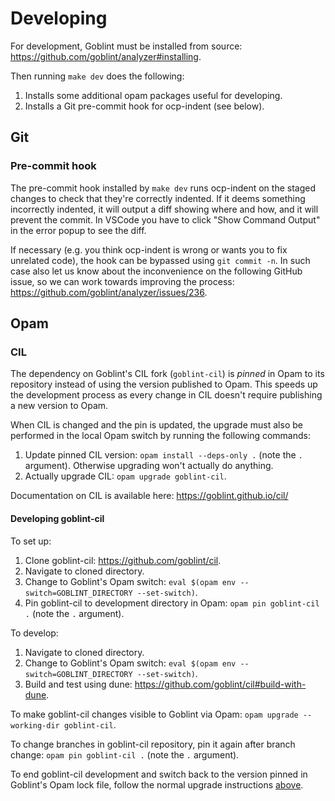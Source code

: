 # Developing

For development, Goblint must be installed from source: <https://github.com/goblint/analyzer#installing>.

Then running `make dev` does the following:

1. Installs some additional opam packages useful for developing.
2. Installs a Git pre-commit hook for ocp-indent (see below).

## Git
### Pre-commit hook
The pre-commit hook installed by `make dev` runs ocp-indent on the staged changes to check that they're correctly indented.
If it deems something incorrectly indented, it will output a diff showing where and how, and it will prevent the commit.
In VSCode you have to click "Show Command Output" in the error popup to see the diff.

If necessary (e.g. you think ocp-indent is wrong or wants you to fix unrelated code), the hook can be bypassed using `git commit -n`.
In such case also let us know about the inconvenience on the following GitHub issue, so we can work towards improving the process: <https://github.com/goblint/analyzer/issues/236>.


## Opam
### CIL
The dependency on Goblint's CIL fork (`goblint-cil`) is _pinned_ in Opam to its repository instead of using the version published to Opam.
This speeds up the development process as every change in CIL doesn't require publishing a new version to Opam.

When CIL is changed and the pin is updated, the upgrade must also be performed in the local Opam switch by running the following commands:

1. Update pinned CIL version: `opam install --deps-only .` (note the `.` argument). Otherwise upgrading won't actually do anything.
2. Actually upgrade CIL: `opam upgrade goblint-cil`.

Documentation on CIL is available here: https://goblint.github.io/cil/

#### Developing goblint-cil
To set up:

1. Clone goblint-cil: <https://github.com/goblint/cil>.
2. Navigate to cloned directory.
3. Change to Goblint's Opam switch: `eval $(opam env --switch=GOBLINT_DIRECTORY --set-switch)`.
4. Pin goblint-cil to development directory in Opam: `opam pin goblint-cil .` (note the `.` argument).

To develop:

1. Navigate to cloned directory.
2. Change to Goblint's Opam switch: `eval $(opam env --switch=GOBLINT_DIRECTORY --set-switch)`.
3. Build and test using dune: <https://github.com/goblint/cil#build-with-dune>.

To make goblint-cil changes visible to Goblint via Opam: `opam upgrade --working-dir goblint-cil`.

To change branches in goblint-cil repository, pin it again after branch change: `opam pin goblint-cil .` (note the `.` argument).

To end goblint-cil development and switch back to the version pinned in Goblint's Opam lock file, follow the normal upgrade instructions [above](#cil).
